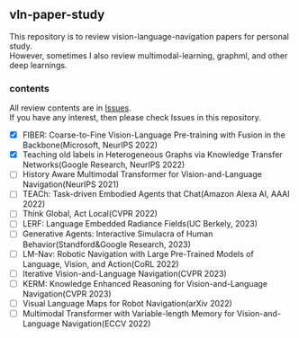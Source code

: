 ## vln-paper-study
This repository is to review vision-language-navigation papers for personal study.  
However, sometimes I also review multimodal-learning, graphml, and other deep learnings. 

### contents
All review contents are in [Issues](https://github.com/blossominkyung/vln-paper-study/issues).  
If you have any interest, then please check Issues in this repository.

-[X] FIBER: Coarse-to-Fine Vision-Language Pre-training with Fusion in the Backbone(Microsoft, NeurIPS 2022)
-[X] Teaching old labels in Heterogeneous Graphs via Knowledge Transfer Networks(Google Research, NeurIPS 2022)
-[ ] History Aware Multimodal Transformer for Vision-and-Language Navigation(NeurIPS 2021)
-[ ] TEACh: Task-driven Embodied Agents that Chat(Amazon Alexa AI, AAAI 2022)
-[ ] Think Global, Act Local(CVPR 2022)
-[ ] LERF: Language Embedded Radiance Fields(UC Berkely, 2023)
-[ ] Generative Agents: Interactive Simulacra of Human Behavior(Standford&Google Research, 2023)
-[ ] LM-Nav: Robotic Navigation with Large Pre-Trained Models of Language, Vision, and Action(CoRL 2022)
-[ ] Iterative Vision-and-Language Navigation(CVPR 2023)
-[ ] KERM: Knowledge Enhanced Reasoning for Vision-and-Language Navigation(CVPR 2023)
-[ ] Visual Language Maps for Robot Navigation(arXiv 2022)
-[ ] Multimodal Transformer with Variable-length Memory for Vision-and-Language Navigation(ECCV 2022)
